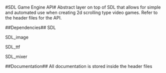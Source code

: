 #SDL Game Engine API#
Abstract layer on top of SDL that allows for simple and automated use when creating 2d scrolling type video games. Refer to the header files for the API.

##Dependencies##
SDL

SDL_image

SDL_ttf

SDL_mixer 

##Documentation##
All documentation is stored inside the header files
